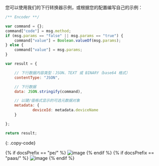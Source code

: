 您可以使用我们的下行转换器示例，或根据您的配置编写自己的示例：

```javascript
/** Encoder **/

var command = {};
command["code"] = msg.method;
if (msg.params == "false" || msg.params == "true") {
    command["value"] = Boolean.valueOf(msg.params);
} else {
    command["value"] = msg.params;
}

var result = {

    // 下行数据内容类型：JSON、TEXT 或 BINARY（base64 格式）
    contentType: "JSON",

    // 下行数据
    data: JSON.stringify(command),

    // 以键/值格式显示的可选元数据对象
    metadata: {
            deviceId: metadata.deviceName
    }

};

return result;
```
{: .copy-code}

{% if docsPrefix == "pe/" %}
![image](/images/user-guide/integrations/tuya/tuya-create-downlink-converter-java-pe.png)
{% endif %}
{% if docsPrefix == "paas/" %}
![image](/images/user-guide/integrations/tuya/tuya-create-downlink-converter-java-pe.png)
{% endif %}
